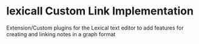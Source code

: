 # lexicall Custom Link Implementation
Extension/Custom plugins for the Lexical text editor to add features for creating and linking notes in a graph format

